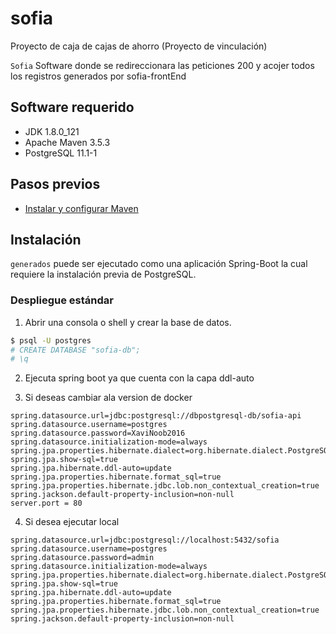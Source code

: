 # sofia
Proyecto de caja de  cajas de ahorro (Proyecto de vinculación)
 
`Sofia` Software donde se redireccionara las peticiones 200 y acojer todos los registros generados por sofia-frontEnd 

## Software requerido
- JDK 1.8.0_121
- Apache Maven 3.5.3
- PostgreSQL 11.1-1

## Pasos previos
- [Instalar y configurar Maven](https://www.mkyong.com/maven/how-to-install-maven-in-windows/)
## Instalación
`generados` puede ser ejecutado como una aplicación Spring-Boot la cual requiere la instalación previa de PostgreSQL.

### Despliegue estándar

1. Abrir una consola o shell y crear la base de datos.
```bash
$ psql -U postgres
# CREATE DATABASE "sofia-db";
# \q
```
2. Ejecuta spring boot ya que cuenta con la capa ddl-auto

3. Si deseas cambiar ala version de docker 

```
spring.datasource.url=jdbc:postgresql://dbpostgresql-db/sofia-api
spring.datasource.username=postgres
spring.datasource.password=XaviNoob2016
spring.datasource.initialization-mode=always
spring.jpa.properties.hibernate.dialect=org.hibernate.dialect.PostgreSQLDialect
spring.jpa.show-sql=true 
spring.jpa.hibernate.ddl-auto=update
spring.jpa.properties.hibernate.format_sql=true
spring.jpa.properties.hibernate.jdbc.lob.non_contextual_creation=true
spring.jackson.default-property-inclusion=non-null
server.port = 80
```
 

4. Si desea ejecutar local 

```
spring.datasource.url=jdbc:postgresql://localhost:5432/sofia
spring.datasource.username=postgres
spring.datasource.password=admin
spring.datasource.initialization-mode=always
spring.jpa.properties.hibernate.dialect=org.hibernate.dialect.PostgreSQLDialect
spring.jpa.show-sql=true 
spring.jpa.hibernate.ddl-auto=update
spring.jpa.properties.hibernate.format_sql=true
spring.jpa.properties.hibernate.jdbc.lob.non_contextual_creation=true
spring.jackson.default-property-inclusion=non-null
```

